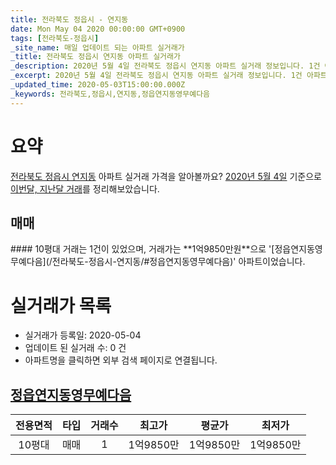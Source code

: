 ```yaml
---
title: 전라북도 정읍시 - 연지동
date: Mon May 04 2020 00:00:00 GMT+0900
tags: [전라북도-정읍시]
_site_name: 매일 업데이트 되는 아파트 실거래가
_title: 전라북도 정읍시 연지동 아파트 실거래가
_description: 2020년 5월 4일 전라북도 정읍시 연지동 아파트 실거래 정보입니다. 1건 아파트 정보가 있습니다.
_excerpt: 2020년 5월 4일 전라북도 정읍시 연지동 아파트 실거래 정보입니다. 1건 아파트 정보가 있습니다.
_updated_time: 2020-05-03T15:00:00.000Z
_keywords: 전라북도,정읍시,연지동,정읍연지동영무예다음
---
```





# 요약
<ins>전라북도 정읍시 연지동</ins> 아파트 실거래 가격을 알아볼까요? <ins>2020년 5월 4일</ins> 기준으로 <ins>이번달, 지난달 거래</ins>를 정리해보았습니다.

## 매매
<div class="container">
<div class="twelve columns" markdown="1">
#### 10평대
거래는 1건이 있었으며, 거래가는 **1억9850만원**으로 '[정읍연지동영무예다음](/전라북도-정읍시-연지동/#정읍연지동영무예다음)' 아파트이었습니다.
</div>
</div>



# 실거래가 목록
- 실거래가 등록일: 2020-05-04
- 업데이트 된 실거래 수: 0 건
- 아파트명을 클릭하면 외부 검색 페이지로 연결됩니다.

## [정읍연지동영무예다음](#정읍연지동영무예다음)

|전용면적|타입|거래수|최고가|평균가|최저가|
|:---:|:---:|:---:|:---:|:---:|:---:|
|10평대|<span class="deal-type-1">매매</span>|1|1억9850만|1억9850만|1억9850만|

<br/>



